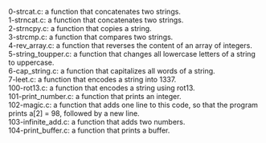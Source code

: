 0-strcat.c: a function that concatenates two strings. <br/>
1-strncat.c: a function that concatenates two strings. <br/>
2-strncpy.c: a function that copies a string. <br/>
3-strcmp.c: a function that compares two strings. <br/>
4-rev_array.c: a function that reverses the content of an array of integers.<br/> 
5-string_toupper.c: a function that changes all lowercase letters of a string to uppercase. <br/>
6-cap_string.c: a function that capitalizes all words of a string. <br/>
7-leet.c: a function that encodes a string into 1337. <br/>
100-rot13.c: a function that encodes a string using rot13. <br/>
101-print_number.c: a function that prints an integer.<br/>
102-magic.c: a function that adds one line to this code, so that the program prints a[2] = 98, followed by a new line.<br/>
103-infinite_add.c: a function that adds two numbers. <br/>
104-print_buffer.c: a function that prints a buffer. <br/>

